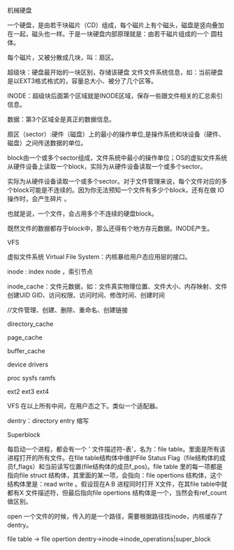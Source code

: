 机械硬盘

一个硬盘，是由若干块磁片（CD）组成，每个磁片上有个磁头，磁盘是竖向叠加在一起，磁头也一样。于是一块硬盘内部原理就是：由若干磁片组成的一个 圆柱体。

每个磁片，又被分散成几块，叫：扇区。

超级块：硬盘最开始的一块区别，存储该硬盘 文件文件系统信息，如：当前硬盘是以EXT3格式格式的，容量总大小、被分了几个区等。

INODE：超级块后面第个区域就是INODE区域，保存一些跟文件相关的汇总索引信息。

数据：第3个区域全是真正的数据信息。

扇区（sector）:硬件（磁盘）上的最小的操作单位,是操作系统和块设备（硬件、磁盘）之间传送数据的单位。

block由一个或多个sector组成，文件系统中最小的操作单位；OS的虚拟文件系统从硬件设备上读取一个block，实际为从硬件设备读取一个或多个sector。

实际为从硬件设备读取一个或多个sector。对于文件管理来说，每个文件对应的多个block可能是不连续的。因为你无法预知一个文件有多少个block，还有在做 IO操作时，会产生碎片 。

也就是说，一个文件，会占用多个不连续的硬盘block。

既然文件的数据都存于block中，那么还得有个地方存元数据。INODE产生。

VFS

虚拟文件系统 Virtual File System：内核暴给用户态应用层的接口。

inode : index node ，索引节点

inode_cache：文件元数据，如：文件真实物理位置、文件大小、内存映射、文件创建UID GID、访问权限、访问时间、修改时间、创建时间

//文件管理、创建、删除、重命名、创建链接

directory_cache

page_cache

buffer_cache

device drivers

proc sysfs ramfs

ext2 ext3 ext4

VFS 在以上所有中间，在用户态之下。类似一个适配器。

dentry：directory entry 缩写

Superblock

每启动一个进程，都会有一个 ' 文件描述符-表'，名为：file table。里面是所有该进程打开的所有文件。在file table结构体中维护File Status Flag（file结构体的成员f_flags）和当前读写位置(file结构体的成员f_pos)。file table 里的每一项都是指向file struct 结构体，其里面的某一项，会指向：file opertions 结构体，这个结构体里是：read write 。假设现在A B 进程同时打开 X文件，在其file table中就都有X 文件描述符，但最后指向file opertions 结构体是一个，当然会有ref_count做区别。

open 一个文件的时候，传入的是一个路径，需要根据路径找inode，内核缓存了dentry。

file table -> file opertion dentry->inode->inode_operations|super_block